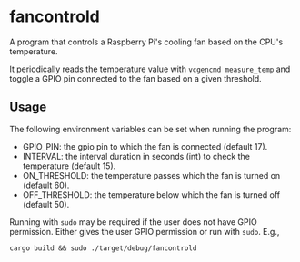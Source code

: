 # fancontrold

A program that controls a Raspberry Pi's cooling fan based on the CPU's temperature.

It periodically reads the temperature value with `vcgencmd measure_temp` and toggle a GPIO pin connected to the fan based on a given threshold.

## Usage

The following environment variables can be set when running the program:
- GPIO_PIN: the gpio pin to which the fan is connected (default 17).
- INTERVAL: the interval duration in seconds (int) to check the temperature (default 15).
- ON_THRESHOLD: the temperature passes which the fan is turned on (default 60).
- OFF_THRESHOLD: the temperature below which the fan is turned off (default 50).

Running with `sudo` may be required if the user does not have GPIO permission. Either gives the user GPIO permission or run with `sudo`. E.g.,

```
cargo build && sudo ./target/debug/fancontrold
```